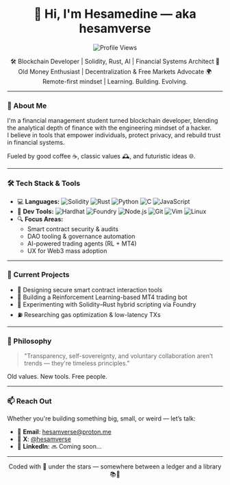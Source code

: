 <h1 align="center">👋 Hi, I'm Hesamedine — aka hesamverse</h1>

<p align="center">
  <img src="https://komarev.com/ghpvc/?username=hesamverse&label=Profile%20views&color=0e75b6&style=flat" alt="Profile Views" />
</p>

<p align="center">
🛠️ Blockchain Developer | Solidity, Rust, AI | Financial Systems Architect  
🎩 Old Money Enthusiast | Decentralization & Free Markets Advocate  
🌍 Remote-first mindset | Learning. Building. Evolving.  
</p>

---

### 🧠 About Me
I'm a financial management student turned blockchain developer, blending the analytical depth of finance with the engineering mindset of a hacker.  
I believe in tools that empower individuals, protect privacy, and rebuild trust in financial systems.  

Fueled by good coffee ☕, classic values 🕰️, and futuristic ideas 🌐.

---

### 🛠️ Tech Stack & Tools
- 💻 **Languages:** ![Solidity](https://img.shields.io/badge/Solidity-363636?style=flat&logo=solidity) ![Rust](https://img.shields.io/badge/Rust-black?style=flat&logo=rust) ![Python](https://img.shields.io/badge/Python-14354C?style=flat&logo=python&logoColor=white) ![C](https://img.shields.io/badge/C-00599C?style=flat&logo=c&logoColor=white) ![JavaScript](https://img.shields.io/badge/JavaScript-F7DF1E?style=flat&logo=javascript&logoColor=black)
- 🧰 **Dev Tools:** ![Hardhat](https://img.shields.io/badge/Hardhat-F5DE19?style=flat&logo=ethereum&logoColor=black) ![Foundry](https://img.shields.io/badge/Foundry-000000?style=flat&logo=forge&logoColor=white) ![Node.js](https://img.shields.io/badge/Node.js-339933?style=flat&logo=nodedotjs&logoColor=white) ![Git](https://img.shields.io/badge/Git-F05032?style=flat&logo=git&logoColor=white) ![Vim](https://img.shields.io/badge/Vim-019733?style=flat&logo=vim&logoColor=white) ![Linux](https://img.shields.io/badge/Linux-FCC624?style=flat&logo=linux&logoColor=black)
- 🔍 **Focus Areas:**
  - Smart contract security & audits
  - DAO tooling & governance automation
  - AI-powered trading agents (RL + MT4)
  - UX for Web3 mass adoption

---

### 🚀 Current Projects
- 🧱 Designing secure smart contract interaction tools
- 🤖 Building a Reinforcement Learning-based MT4 trading bot
- 🧬 Experimenting with Solidity–Rust hybrid scripting via Foundry
- ⛽ Researching gas optimization & low-latency TXs

---

### 💭 Philosophy
> "Transparency, self-sovereignty, and voluntary collaboration aren’t trends — they're timeless principles."

Old values. New tools. Free people.

---

### 📫 Reach Out
Whether you're building something big, small, or weird — let’s talk:
- 📩 **Email**: hesamverse@proton.me
- 🧵 **X**: [@hesamverse](https://x.com/hesamverse)
- 🔗 **LinkedIn**: 🔜 Coming soon…

---

<p align="center">
Coded with 💙 under the stars — somewhere between a ledger and a library 📚🌌
</p>
